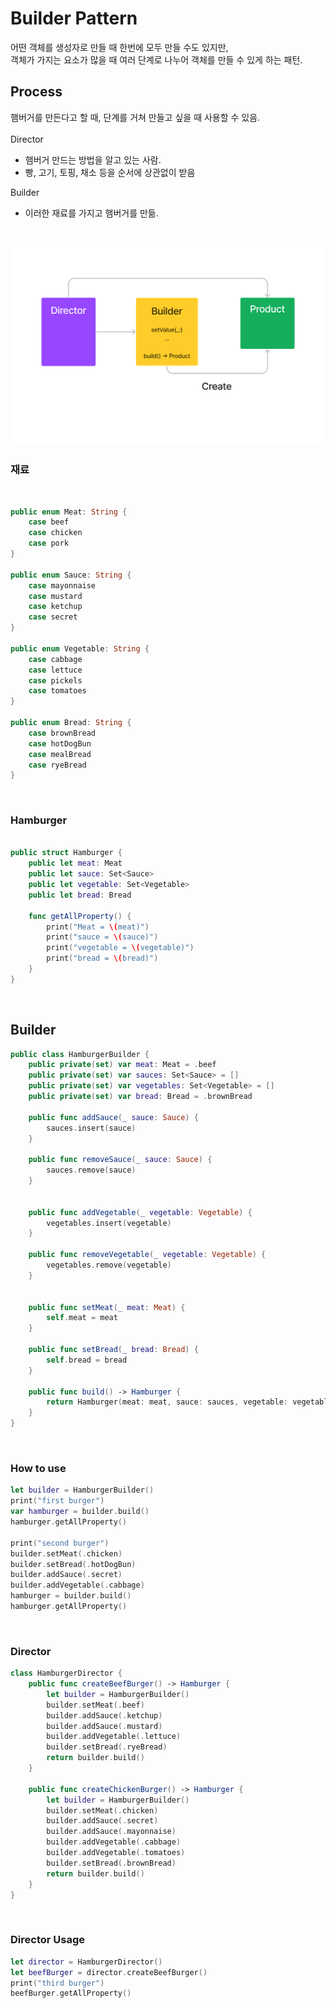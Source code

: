 # Builder Pattern

어떤 객체를 생성자로 만들 때 한번에 모두 만들 수도 있지만,  
객체가 가지는 요소가 많을 때 여러 단계로 나누어 객체를 만들 수 있게 하는 패턴.

## Process

햄버거를 만든다고 할 때, 단계를 거쳐 만들고 싶을 때 사용할 수 있음.
<br>
<br>
  Director
  - 햄버거 만드는 방법을 알고 있는 사람.
  - 빵, 고기, 토핑, 채소 등을 순서에 상관없이 받음

 Builder
 - 이러한 재료를 가지고 햄버거를 만듦.

<br>  

![](images/builderPattern.png)

### 재료  
<br> 

```swift
public enum Meat: String {
    case beef
    case chicken
    case pork
}

public enum Sauce: String {
    case mayonnaise
    case mustard
    case ketchup
    case secret
}

public enum Vegetable: String {
    case cabbage
    case lettuce
    case pickels
    case tomatoes
}

public enum Bread: String {
    case brownBread
    case hotDogBun
    case mealBread
    case ryeBread
}
```

<br>

### Hamburger


```swift

public struct Hamburger {
    public let meat: Meat
    public let sauce: Set<Sauce>
    public let vegetable: Set<Vegetable>
    public let bread: Bread
    
    func getAllProperty() {
        print("Meat = \(meat)")
        print("sauce = \(sauce)")
        print("vegetable = \(vegetable)")
        print("bread = \(bread)")
    }
}
```

<br>

## Builder

```swift
public class HamburgerBuilder {
    public private(set) var meat: Meat = .beef
    public private(set) var sauces: Set<Sauce> = []
    public private(set) var vegetables: Set<Vegetable> = []
    public private(set) var bread: Bread = .brownBread
    
    public func addSauce(_ sauce: Sauce) {
        sauces.insert(sauce)
    }
    
    public func removeSauce(_ sauce: Sauce) {
        sauces.remove(sauce)
    }
    
    
    public func addVegetable(_ vegetable: Vegetable) {
        vegetables.insert(vegetable)
    }
    
    public func removeVegetable(_ vegetable: Vegetable) {
        vegetables.remove(vegetable)
    }
    
    
    public func setMeat(_ meat: Meat) {
        self.meat = meat
    }
    
    public func setBread(_ bread: Bread) {
        self.bread = bread
    }
    
    public func build() -> Hamburger {
        return Hamburger(meat: meat, sauce: sauces, vegetable: vegetables, bread: bread)
    }
}
```

<br>

### How to use

```swift
let builder = HamburgerBuilder()
print("first burger")
var hamburger = builder.build()
hamburger.getAllProperty()

print("second burger")
builder.setMeat(.chicken)
builder.setBread(.hotDogBun)
builder.addSauce(.secret)
builder.addVegetable(.cabbage)
hamburger = builder.build()
hamburger.getAllProperty()
```
<br>

### Director

```swift
class HamburgerDirector {
    public func createBeefBurger() -> Hamburger {
        let builder = HamburgerBuilder()
        builder.setMeat(.beef)
        builder.addSauce(.ketchup)
        builder.addSauce(.mustard)
        builder.addVegetable(.lettuce)
        builder.setBread(.ryeBread)
        return builder.build()
    }
    
    public func createChickenBurger() -> Hamburger {
        let builder = HamburgerBuilder()
        builder.setMeat(.chicken)
        builder.addSauce(.secret)
        builder.addSauce(.mayonnaise)
        builder.addVegetable(.cabbage)
        builder.addVegetable(.tomatoes)
        builder.setBread(.brownBread)
        return builder.build()
    }
}
```
<br>


### Director Usage
```swift
let director = HamburgerDirector()
let beefBurger = director.createBeefBurger()
print("third burger")
beefBurger.getAllProperty()
```

